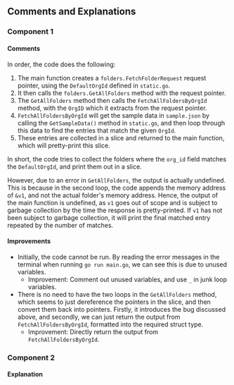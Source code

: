 ## Comments and Explanations

### Component 1

#### Comments

In order, the code does the following:

1. The main function creates a `folders.FetchFolderRequest` request pointer, using the `DefaultOrgId` defined in `static.go`.
1. It then calls the `folders.GetAllFolders` method with the request pointer.
1. The `GetAllFolders` method then calls the `FetchAllFoldersByOrgId` method, with the `OrgID` which it extracts from the request pointer.
1. `FetchAllFoldersByOrgId` will get the sample data in `sample.json` by calling the `GetSampleData()` method in `static.go`, and then loop through this data to find the entries that match the given `OrgId`.
1. These entries are collected in a slice and returned to the main function, which will pretty-print this slice.

In short, the code tries to collect the folders where the `org_id` field matches the `DefaultOrgId`, and print them out in a slice.

However, due to an error in `GetAllFolders`, the output is actually undefined. This is because in the second loop, the code appends the memory address of `&v1`, and not the actual folder's memory address. Hence, the output of the main function is undefined, as `v1` goes out of scope and is subject to garbage collection by the time the response is pretty-printed. If `v1` has not been subject to garbage collection, it will print the final matched entry repeated by the number of matches.

#### Improvements

- Initially, the code cannot be run. By reading the error messages in the terminal when running `go run main.go`, we can see this is due to unused variables.
  - Improvement: Comment out unused variables, and use `_` in junk loop variables.
- There is no need to have the two loops in the `GetAllFolders` method, which seems to just dereference the pointers in the slice, and then convert them back into pointers. Firstly, it introduces the bug discussed above, and secondly, we can just return the output from `FetchAllFoldersByOrgId`, formatted into the required struct type.
  - Improvement: Directly return the output from `FetchAllFoldersByOrgId`.

### Component 2

#### Explanation
